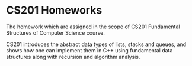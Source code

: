 # CS201 Homeworks
The homework which are assigned in the scope of CS201 Fundamental Structures of Computer Science course.

CS201 introduces the abstract data types of lists, stacks and queues, and shows how one can implement them in C++ using fundamental data structures along with recursion and algorithm analysis.
